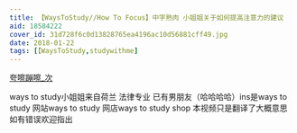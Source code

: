 ```yaml
---
title: 【WaysToStudy//How To Focus】中字熟肉 小姐姐关于如何提高注意力的建议
aid: 18584222
cover_id: 31d728f6c0d13828765ea4196ac10d56881cff49.jpg
date: 2018-01-22
tags: [【WaysToStudy,studywithme]
---
```

[夸嚓蹦嚓_次](https://www.bilibili.com/video/av18584222?from=search&seid=15642896472483098544)

ways to study小姐姐来自荷兰 法律专业 已有男朋友（哈哈哈哈）ins是ways to study 网站ways to study 网店ways to study shop
本视频只是翻译了大概意思 如有错误欢迎指出 